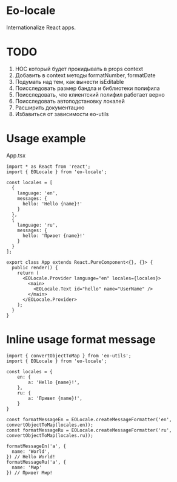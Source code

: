 # Eo-locale

Internationalize React apps.

# TODO

1. HOC который будет прокидывать в props context
2. Добавить в context методы formatNumber, formatDate
3. Подумать над тем, как вынести isEditable
4. Поисследовать размер бандла и библиотеки полифила
5. Поисследовать, что клиентский полифил работает верно
6. Поисследовать автоподстановку локалей
7. Расширить документацию
8. Избавиться от зависимости eo-utils

# Usage example

App.tsx

```
import * as React from 'react';
import { EOLocale } from 'eo-locale';

const locales = [
  {
    language: 'en',
    messages: {
      hello: 'Hello {name}!'
    }
  },
  {
    language: 'ru',
    messages: {
      hello: 'Привет {name}!'
    }
  }
];

export class App extends React.PureComponent<{}, {}> {
  public render() {
    return (
      <EOLocale.Provider language="en" locales={locales}>
        <main>
          <EOLocale.Text id="hello" name="UserName" />
        </main>
      </EOLocale.Provider>
    );
  }
}
```

# Inline usage format message

```
import { convertObjectToMap } from 'eo-utils';
import { EOLocale } from 'eo-locale';

const locales = {
	en: {
		a: 'Hello {name}!',
	},
	ru: {
		a: 'Привет {name}!',
	}
}

const formatMessageEn = EOLocale.createMessageFormatter('en', convertObjectToMap(locales.en));
const formatMessageRu = EOLocale.createMessageFormatter('ru', convertObjectToMap(locales.ru));

formatMessageEn('a', {
  name: 'World',
}) // Hello World!
formatMessageRu('a', {
  name: 'Мир'
}) // Привет Мир!
```